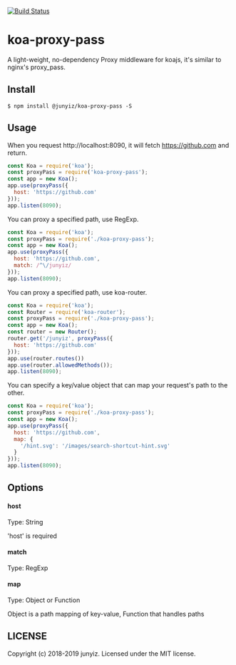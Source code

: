[![Build Status](https://travis-ci.org/junyiz/koa-proxy-pass.svg?branch=master)](https://travis-ci.org/junyiz/koa-proxy-pass)

# koa-proxy-pass

A light-weight, no-dependency Proxy middleware for koajs, it's similar to nginx's proxy_pass.

## Install

```
$ npm install @junyiz/koa-proxy-pass -S
```

## Usage

When you request http://localhost:8090, it will fetch https://github.com and return.

```js
const Koa = require('koa');
const proxyPass = require('koa-proxy-pass');
const app = new Koa();
app.use(proxyPass({
  host: 'https://github.com'
}));
app.listen(8090);
```

You can proxy a specified path, use RegExp.

```js
const Koa = require('koa');
const proxyPass = require('./koa-proxy-pass');
const app = new Koa();
app.use(proxyPass({
  host: 'https://github.com',
  match: /^\/junyiz/
}));
app.listen(8090);
```

You can proxy a specified path, use koa-router.

```js
const Koa = require('koa');
const Router = require('koa-router');
const proxyPass = require('./koa-proxy-pass');
const app = new Koa();
const router = new Router();
router.get('/junyiz', proxyPass({
  host: 'https://github.com'
}));
app.use(router.routes())
app.use(router.allowedMethods());
app.listen(8090);
```

You can specify a key/value object that can map your request's path to the other.

```js
const Koa = require('koa');
const proxyPass = require('./koa-proxy-pass');
const app = new Koa();
app.use(proxyPass({
  host: 'https://github.com',
  map: {
    '/hint.svg': '/images/search-shortcut-hint.svg'
  }
}));
app.listen(8090);
```

## Options

#### host

Type: String

'host' is required

#### match

Type: RegExp

#### map

Type: Object or Function

Object is a path mapping of key-value, Function that handles paths

## LICENSE

Copyright (c) 2018-2019 junyiz. Licensed under the MIT license.
